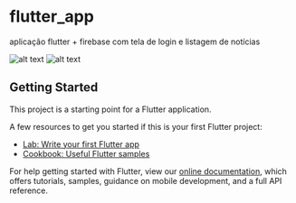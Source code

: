 # flutter_app

aplicação flutter + firebase com tela de login e listagem de notícias

![alt text](https://raw.githubusercontent.com/victormdev/study-flutter/main/images/print1.jpg)
![alt text](https://raw.githubusercontent.com/victormdev/study-flutter/main/images/print2.jpg)

## Getting Started

This project is a starting point for a Flutter application.

A few resources to get you started if this is your first Flutter project:

- [Lab: Write your first Flutter app](https://flutter.dev/docs/get-started/codelab)
- [Cookbook: Useful Flutter samples](https://flutter.dev/docs/cookbook)

For help getting started with Flutter, view our
[online documentation](https://flutter.dev/docs), which offers tutorials,
samples, guidance on mobile development, and a full API reference.
